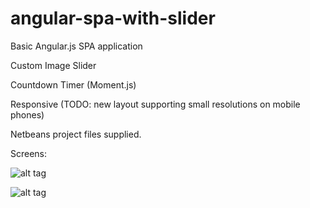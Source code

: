 # angular-spa-with-slider
Basic Angular.js SPA application

Custom Image Slider

Countdown Timer (Moment.js)

Responsive (TODO: new layout supporting small resolutions on mobile phones) 

Netbeans project files supplied.

Screens:

![alt tag](https://raw.github.com/Galya-IT/angular-spa-with-slider/master/screens/base-structure-1.png)

![alt tag](https://raw.github.com/Galya-IT/angular-spa-with-slider/master/screens/base-structure-3.png)